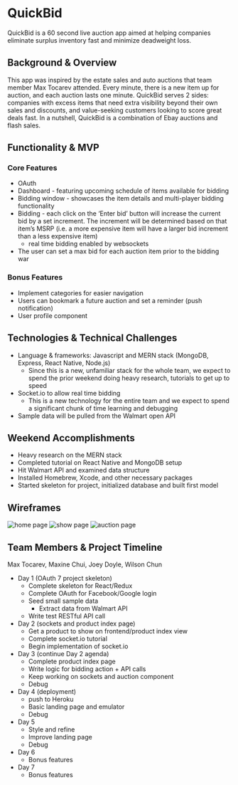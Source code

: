 # QuickBid

QuickBid is a 60 second live auction app aimed at helping companies eliminate surplus inventory fast and minimize deadweight loss.

## Background & Overview

This app was inspired by the estate sales and auto auctions that team member Max Tocarev attended. Every minute, there is a new item up for auction, and each auction lasts one minute. QuickBid serves 2 sides: companies with excess items that need extra visibility beyond their own sales and discounts, and value-seeking customers looking to score great deals fast. In a nutshell, QuickBid is a combination of Ebay auctions and flash sales.

## Functionality & MVP

### Core Features
* OAuth
* Dashboard - featuring upcoming schedule of items available for bidding
* Bidding window - showcases the item details and multi-player bidding functionality
* Bidding - each click on the ‘Enter bid’ button will increase the current bid by a set increment. The increment will be determined based on that item’s MSRP (i.e. a more expensive item will have a larger bid increment than a less expensive item)
    * real time bidding enabled by websockets
* The user can set a max bid for each auction item prior to the bidding war

### Bonus Features
* Implement categories for easier navigation
* Users can bookmark a future auction and set a reminder (push notification)
* User profile component

## Technologies & Technical Challenges

* Language & frameworks: Javascript and MERN stack (MongoDB, Express, React Native, Node.js)
    * Since this is a new, unfamiliar stack for the whole team, we expect to spend the prior weekend doing heavy research, tutorials to get up to speed
* Socket.io to allow real time bidding
    * This is a new technology for the entire team and we expect to spend a significant chunk of time learning and debugging
* Sample data will be pulled from the Walmart open API

## Weekend Accomplishments

* Heavy research on the MERN stack
* Completed tutorial on React Native and MongoDB setup
* Hit Walmart API and examined data structure
* Installed Homebrew, Xcode, and other necessary packages
* Started skeleton for project, initialized database and built first model

## Wireframes
![home page](http://www.smiley.com/sites/default/files/BRAND_SMILEY_MAIN.jpg)
![show page](https://raw.githubusercontent.com/jdoyle5/quick_bid/master/docs/wireframes/Screen%202.png)
![auction page](https://raw.githubusercontent.com/jdoyle5/quick_bid/master/docs/wireframes/Screen%203.png)

## Team Members & Project Timeline

Max Tocarev, Maxine Chui, Joey Doyle, Wilson Chun

* Day 1 (OAuth 7 project skeleton)
    * Complete skeleton for React/Redux
    * Complete OAuth for Facebook/Google login
    * Seed small sample data
        * Extract data from Walmart API
    * Write test RESTful API call
* Day 2 (sockets and product index page)
    * Get a product to show on frontend/product index view
    * Complete socket.io tutorial
    * Begin implementation of socket.io
* Day 3 (continue Day 2 agenda)
    * Complete product index page
    * Write logic for bidding action + API calls
    * Keep working on sockets and auction component
    * Debug
* Day 4 (deployment)
    * push to Heroku
    * Basic landing page and emulator
    * Debug
* Day 5
    * Style and refine
    * Improve landing page
    * Debug
* Day 6
    * Bonus features
* Day 7
    * Bonus features
